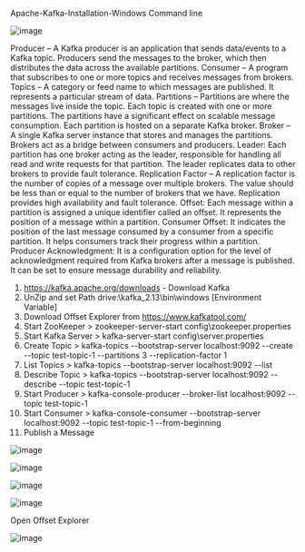 Apache-Kafka-Installation-Windows
Command line 

![image](https://github.com/srss-pocs/Apache-Kafka-Installation-Windows/assets/145287517/dd006a78-05f2-485d-bad4-4a62b1a4945e)

Producer – A Kafka producer is an application that sends data/events to a Kafka topic. Producers send the messages to the broker, which then distributes the data across the available partitions.
Consumer – A program that subscribes to one or more topics and receives messages from brokers.
Topics – A category or feed name to which messages are published. It represents a particular stream of data.
Partitions – Partitions are where the messages live inside the topic. Each topic is created with one or more partitions. The partitions have a significant effect on scalable message consumption. Each partition is hosted on a separate Kafka broker.
Broker – A single Kafka server instance that stores and manages the partitions. Brokers act as a bridge between consumers and producers.
Leader: Each partition has one broker acting as the leader, responsible for handling all read and write requests for that partition. The leader replicates data to other brokers to provide fault tolerance.
Replication Factor – A replication factor is the number of copies of a message over multiple brokers. The value should be less than or equal to the number of brokers that we have. Replication provides high availability and fault tolerance.
Offset: Each message within a partition is assigned a unique identifier called an offset. It represents the position of a message within a partition.
Consumer Offset: It indicates the position of the last message consumed by a consumer from a specific partition. It helps consumers track their progress within a partition.
Producer Acknowledgment: It is a configuration option for the level of acknowledgment required from Kafka brokers after a message is published. It can be set to ensure message durability and reliability.


1. https://kafka.apache.org/downloads - Download Kafka
2. UnZip and set Path drive:\kafka_2.13\bin\windows [Environment Variable]
3. Download Offset Explorer from https://www.kafkatool.com/
4. Start ZooKeeper > zookeeper-server-start config\zookeeper.properties
5. Start Kafka Server > kafka-server-start config\server.properties
6. Create Topic > kafka-topics --bootstrap-server localhost:9092 --create --topic test-topic-1 --partitions 3 --replication-factor 1
7. List Topics > kafka-topics --bootstrap-server localhost:9092 --list
8. Describe Topic > kafka-topics --bootstrap-server localhost:9092 --describe --topic test-topic-1
9. Start Producer > kafka-console-producer --broker-list localhost:9092 --topic test-topic-1
10. Start Consumer > kafka-console-consumer --bootstrap-server localhost:9092 --topic test-topic-1 --from-beginning
11. Publish a Message



![image](https://github.com/srss-pocs/Apache-Kafka-Installation-Windows/assets/145287517/c525ccda-b839-4006-837b-aef9da5a8bf3)

![image](https://github.com/srss-pocs/Apache-Kafka-Installation-Windows/assets/145287517/5af58e51-f8da-4b0b-8e12-6f589eb46a5b)

![image](https://github.com/srss-pocs/Apache-Kafka-Installation-Windows/assets/145287517/c224405f-03a8-4f94-9c97-ff80c099c824)

![image](https://github.com/srss-pocs/Apache-Kafka-Installation-Windows/assets/145287517/1801b9cf-0ab8-41b3-b41a-adb932baccbd)

Open Offset Explorer

![image](https://github.com/srss-pocs/Apache-Kafka-Installation-Windows/assets/145287517/f9faaff3-ef43-4795-aa83-92bfd30a77b6)















